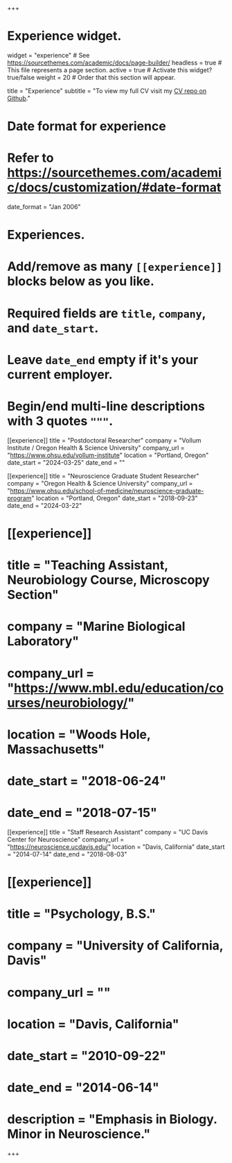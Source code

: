 +++
# Experience widget.
widget = "experience"  # See https://sourcethemes.com/academic/docs/page-builder/
headless = true  # This file represents a page section.
active = true  # Activate this widget? true/false
weight = 20  # Order that this section will appear.

title = "Experience"
subtitle = "To view my full CV visit my [CV repo on Github](https://github.com/jnjahncke/jnj-cv)."

# Date format for experience
#   Refer to https://sourcethemes.com/academic/docs/customization/#date-format
date_format = "Jan 2006"

# Experiences.
#   Add/remove as many `[[experience]]` blocks below as you like.
#   Required fields are `title`, `company`, and `date_start`.
#   Leave `date_end` empty if it's your current employer.
#   Begin/end multi-line descriptions with 3 quotes `"""`.

[[experience]]
  title = "Postdoctoral Researcher"
  company = "Vollum Institute / Oregon Health & Science University"
  company_url = "https://www.ohsu.edu/vollum-institute"
  location = "Portland, Oregon"
  date_start = "2024-03-25"
  date_end = ""

[[experience]]
  title = "Neuroscience Graduate Student Researcher"
  company = "Oregon Health & Science University"
  company_url = "https://www.ohsu.edu/school-of-medicine/neuroscience-graduate-program"
  location = "Portland, Oregon"
  date_start = "2018-09-23"
  date_end = "2024-03-22"
  
# [[experience]]
#   title = "Teaching Assistant, Neurobiology Course, Microscopy Section"
#   company = "Marine Biological Laboratory"
#   company_url = "https://www.mbl.edu/education/courses/neurobiology/"
#   location = "Woods Hole, Massachusetts"
#   date_start = "2018-06-24"
#   date_end = "2018-07-15"
  
[[experience]]
  title = "Staff Research Assistant"
  company = "UC Davis Center for Neuroscience"
  company_url = "https://neuroscience.ucdavis.edu/"
  location = "Davis, California"
  date_start = "2014-07-14"
  date_end = "2018-08-03"
  
# [[experience]]
#   title = "Psychology, B.S."
#   company = "University of California, Davis"
#   company_url = ""
#   location = "Davis, California"
#   date_start = "2010-09-22"
#   date_end = "2014-06-14"
#   description = "Emphasis in Biology. Minor in Neuroscience."


+++

